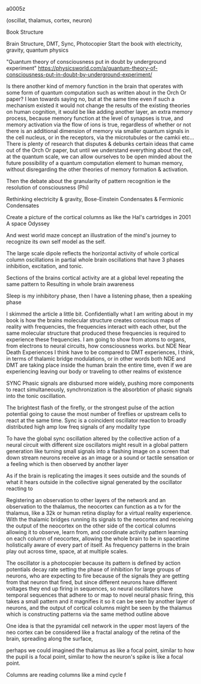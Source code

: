 a0005z

(oscillat, thalamus, cortex, neuron)

Book Structure

Brain Structure, DMT, Sync, Photocopier
Start the book with electricity, gravity, quantum physics

"Quantum theory of consciousness put in doubt by underground experiment"
https://physicsworld.com/a/quantum-theory-of-consciousness-put-in-doubt-by-underground-experiment/

Is there another kind of memory function in the brain that operates with some form of quantum computation such as written about in the Orch Or paper? I lean towards saying no, but at the same time even if such a mechanism existed it would not change the results of the existing theories on human cognition, it would be like adding another layer, an extra memory process, because memory function at the level of synapses is true, and memory activation via the flow of ions is true, regardless of whether or not there is an additional dimension of memory via smaller quantum signals in the cell nucleus, or in the receptors, via the microtubules or the camkii etc... There is plenty of research that disputes & debunks certain ideas that came out of the Orch Or paper, but until we understand everything about the cell, at the quantum scale, we can allow ourselves to be open minded about the future possibility of a quantum computation element to human memory, without disregarding the other theories of memory formation & activation.

Then the debate about the granularity of pattern recognition ie the resolution of consciousness (Phi)

Rethinking electricity & gravity, Bose-Einstein Condensates & Fermionic Condensates

Create a picture of the cortical columns as like the Hal's cartridges in 2001 A space Odyssey

And west world maze concept an illustration of the mind's journey to recognize its own self model as the self.

The large scale dipole reflects the horizontal activity of whole cortical column oscillations in partial whole brain oscillations that have 3 phases inhibition, excitation, and tonic.

Sections of the brains cortical activity are at a global level repeating the same pattern to
Resulting in whole brain awareness

Sleep is my inhibitory phase, then I have a listening phase, then a speaking phase

I skimmed the article a little bit. Confidentially what I am writing about in my book is how the brains molecular structure creates conscious maps of reality with frequencies, the frequencies interact with each other, but the same molecular structure that produced these frequencies is required to experience these frequencies. I am going to show from atoms to organs, from electrons to neural circuits, how consciousness works. but NDE Near Death Experiences I think have to be compared to DMT experiences, I think, in terms of thalamic bridge modulations, or in other words both NDE and DMT are taking place inside the human brain the entire time, even if we are experiencing leaving our body or traveling to other realms of existence

SYNC
Phasic signals are disbursed more widely, pushing more components to react simultaneously, synchronization is the absorbtion of phasic signals into the tonic oscillation.

The brightest flash of the firefly, or the strongest pulse of the action potential going to cause the most number of fireflies or upstream cells to react at the same time. Sync is a coincident oscillator reaction to broadly distributed high amp low freq signals of any modality type

To have the global sync oscillation altered by the collective action of a neural circuit with different size oscillators might result in a global pattern generation like turning small signals into a flashing image on a screen that down stream neurons receive as an image or a sound or tactile sensation or a feeling which is then observed by another layer

As if the brain is replicating the images it sees outside and the sounds of what it hears outside in the collective signal generated by the oscillator reacting to 

Registering an observation to other layers of the network and an observation to the thalamus, the neocortex can function as a tv for the thalamus, like a 32k or human retina display for a virtual reality experience. With the thalamic bridges running its signals to the neocortex and receiving the output of the neocortex on the other side of the cortical columns allowing it to observe, learn from, and coordinate activity pattern learning on each column of neocortex, allowing the whole brain to be in spacetime holistically aware of every part of itself. As frequency patterns in the brain play out across time, space, at at multiple scales. 

The oscillator is a photocopier because its pattern is defined by action potentials decay rate setting the phase of inhibition for large groups of neurons, who are expecting to fire because of the signals they are getting from that neuron that fired, but since different neurons have different voltages they end up firing in sequences, so neural oscillators have temporal sequences that adhere to or map to novel neural phasic firing, this takes a small pattern and it magnifies it so it can be seen by another layer of neurons, and the output of cortical columns might be seen by the thalamus which is constructing patterns via the same method outline above 

One idea is that the pyramidal cell network in the upper most layers of the neo cortex can be considered like a fractal analogy of the retina of the brain, spreading along the surface,

perhaps we could imagined the thalamus as like a focal point, similar to how the pupil is a focal point, similar to how the neuron's spike is like a focal point.

Columns are reading columns like a mind cycle
f
  
